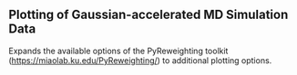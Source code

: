## Plotting of Gaussian-accelerated MD Simulation Data

Expands the available options of the PyReweighting toolkit (https://miaolab.ku.edu/PyReweighting/) to additional plotting options.


